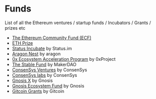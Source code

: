 # Funds

List of all the Ethereum ventures / startup funds / Incubators / Grants / prizes etc

* [The Ethereum Community Fund \(ECF\)](ecf.md)
* [ETH Prize](eth-prize.md)
* [Status Incubate](status-incubate.md) by Status.im
* [Aragon Nest](aragon-nest.md) by aragon
* [0x Ecosystem Acceleration Program](0xeap.md) by 0xProject
* [The Stable Fund](stable-fund.md) by MakerDAO
* [ConsenSys Ventures](consensys-vc.md) by ConsenSys
* [ConsenSys labs](consensys-labs.md) by ConsenSys
* [Gnosis X](gnosisx.md) by Gnosis
* [Gnosis Ecosystem Fund](geco.md) by Gnosis
* [Gitcoin Grants](gitcoin.md) by Gitcoin
